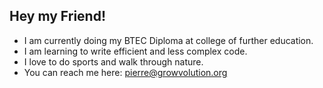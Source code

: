 ## Hey my Friend!

- I am currently doing my BTEC Diploma at college of further education.
- I am learning to write efficient and less complex code.
- I love to do sports and walk through nature.
- You can reach me here: pierre@growvolution.org

<!--
**GrowV211/GrowV211** is a ✨ _special_ ✨ repository because its `README.md` (this file) appears on your GitHub profile.

Here are some ideas to get you started:

- 🔭 I’m currently working on ...
- 🌱 I’m currently learning ...
- 👯 I’m looking to collaborate on ...
- 🤔 I’m looking for help with ...
- 💬 Ask me about ...
- 📫 How to reach me: ...
- 😄 Pronouns: ...
- ⚡ Fun fact: ...
-->
